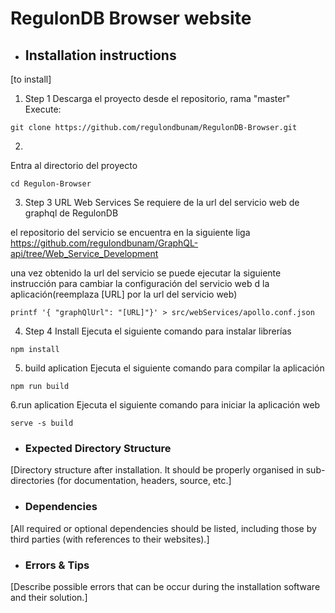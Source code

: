 # RegulonDB Browser website



- ## Installation instructions

[to install]

1. Step 1 Descarga el proyecto desde el repositorio, rama "master"
Execute:
```shell
git clone https://github.com/regulondbunam/RegulonDB-Browser.git
```
2. 
Entra al directorio del proyecto
```shell
cd Regulon-Browser
```

3. Step 3 URL Web Services
Se requiere de la url del servicio web de graphql de RegulonDB

el repositorio del servicio se encuentra en la siguiente liga
https://github.com/regulondbunam/GraphQL-api/tree/Web_Service_Development 

una vez obtenido la url del servicio se puede ejecutar la siguiente instrucción para cambiar la configuración del servicio web d la aplicación(reemplaza [URL] por la url del servicio web)
```shell
printf '{ "graphQlUrl": "[URL]"}' > src/webServices/apollo.conf.json
```

4. Step 4 Install
Ejecuta el siguiente comando para instalar librerías
```shell
npm install
```
5. build aplication
Ejecuta el siguiente comando para compilar la aplicación
```shell
npm run build
```
6.run aplication
Ejecuta el siguiente comando para iniciar la aplicación web
```shell
serve -s build
```

- ### Expected Directory Structure 

[Directory structure after installation. It should be properly organised in sub-directories (for documentation, headers, source, etc.]



- ### Dependencies

[All required or optional dependencies should be listed, including those by third parties (with references to their websites).]


- ### Errors & Tips
[Describe possible errors that can be occur during the installation software and their solution.]

